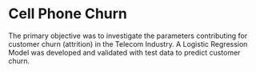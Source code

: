 # Cell Phone Churn
The primary objective was to investigate the parameters contributing for customer churn (attrition) in the Telecom Industry. A Logistic Regression Model was developed and validated with test data to predict customer churn.
